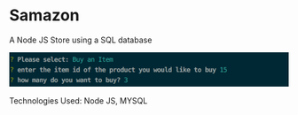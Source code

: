 # Samazon

A Node JS Store using a SQL database

![](images/preview.PNG)

Technologies Used: Node JS, MYSQL
